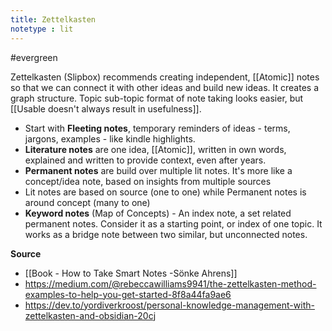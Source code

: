 ```yaml
---
title: Zettelkasten
notetype : lit
---
```


#evergreen  

Zettelkasten (Slipbox) recommends creating independent, [[Atomic]] notes so that we can connect it with other ideas and build new ideas. It creates a graph structure. Topic sub-topic format of note taking looks easier, but [[Usable doesn't always result in usefulness]]. 

- Start with **Fleeting notes**, temporary reminders of ideas - terms, jargons, examples - like kindle highlights. 
- **Literature notes** are one idea, [[Atomic]], written in own words, explained and written to provide context, even after years.
- **Permanent notes** are build over multiple lit notes. It's more like a concept/idea note, based on insights from multiple sources
- Lit notes are based on source (one to one) while Permanent notes is around concept (many to one) 
- **Keyword notes** (Map of Concepts) - An index note, a set related permanent notes. Consider it as a starting point, or index of one topic. It works as a bridge note between two similar, but unconnected notes.

**Source**
- [[Book - How to Take Smart Notes -Sönke Ahrens]] 
- https://medium.com/@rebeccawilliams9941/the-zettelkasten-method-examples-to-help-you-get-started-8f8a44fa9ae6
- https://dev.to/yordiverkroost/personal-knowledge-management-with-zettelkasten-and-obsidian-20cj